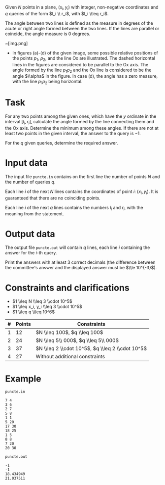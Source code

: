 
Given $N$ points in a plane, $(x_i, y_i)$ with integer, non-negative coordinates and $q$ queries of the form $l_i \\ r_i$, with $l_i \\leq r_i$.

The angle between two lines is defined as the measure in degrees of the acute or right angle formed between the two lines. If the lines are parallel or coincide, the angle measure is $0$ degrees.

~[img.png]

- In figures (a)-(d) of the given image, some possible relative positions of the points $p_1$, $p_2$, and the line Ox are illustrated. The dashed horizontal lines in the figures are considered to be parallel to the Ox axis. The angle formed by the line $p_1p_2$ and the Ox line is considered to be the angle $\\alpha$ in the figure. In case (d), the angle has a zero measure, with the line $p_1p_2$ being horizontal.

# Task
For any two points among the given ones, which have the $y$ ordinate in the interval $[l_i, r_i]$, calculate the angle formed by the line connecting them and the Ox axis. Determine the minimum among these angles. If there are not at least two points in the given interval, the answer to the query is $-1$.

For the $q$ given queries, determine the required answer.

# Input data
The input file `puncte.in` contains on the first line the number of points $N$ and the number of queries $q$.

Each line $i$ of the next $N$ lines contains the coordinates of point $i$: $(x_i, y_i)$. It is guaranteed that there are no coinciding points.

Each line $i$ of the next $q$ lines contains the numbers $l_i$ and $r_i$, with the meaning from the statement.

# Output data
The output file `puncte.out` will contain $q$ lines, each line $i$ containing the answer for the $i$-th query.

Print the answers with at least 3 correct decimals (the difference between the committee's answer and the displayed answer must be $\\le 10^{-3}$).

# Constraints and clarifications

- $1 \\leq N \\leq 3 \\cdot 10^5$
- $1 \\leq x_i, y_i \\leq 3 \\cdot 10^5$
- $1 \\leq q \\leq 10^6$

| #  | Points | Constraints                           |
|----|--------|---------------------------------------|
| 1  | 12     | $N \\leq 100$, $q \\leq 100$         |
| 2  | 24     | $N \\leq 5\\ 000$, $q \\leq 5\\ 000$ |
| 3  | 37     | $N \\leq 2 \\cdot 10^5$, $q \\leq 2 \\cdot 10^5$ |
| 4  | 27     | Without additional constraints        |

# Example
`puncte.in`
```
7 4
3 6
2 7
5 8
1 1
5 20
17 30
18 25
1 5
8 8
7 20
20 30
```
`puncte.out`
```
-1
-1
18.434949
21.037511
```
